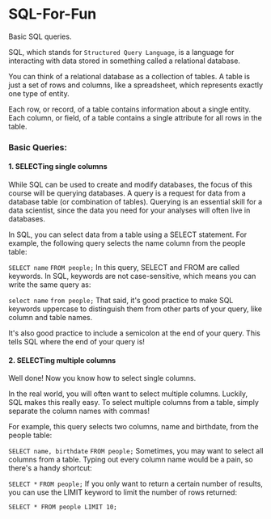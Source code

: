 # SQL-For-Fun
Basic SQL queries.

SQL, which stands for `Structured Query Language`, is a language for interacting with data stored in something called a relational database.

You can think of a relational database as a collection of tables. A table is just a set of rows and columns, like a spreadsheet, which represents exactly one type of entity.

Each row, or record, of a table contains information about a single entity. Each column, or field, of a table contains a single attribute for all rows in the table.

### Basic Queries:
#### 1. SELECTing single columns


While SQL can be used to create and modify databases, the focus of this course will be querying databases. A query is a request for data from a database table (or combination of tables). Querying is an essential skill for a data scientist, since the data you need for your analyses will often live in databases.

In SQL, you can select data from a table using a SELECT statement. For example, the following query selects the name column from the people table:

`SELECT name`
`FROM people;`
In this query, SELECT and FROM are called keywords. In SQL, keywords are not case-sensitive, which means you can write the same query as:

`select name`
`from people;`
That said, it's good practice to make SQL keywords uppercase to distinguish them from other parts of your query, like column and table names.

It's also good practice to include a semicolon at the end of your query. This tells SQL where the end of your query is!

#### 2. SELECTing multiple columns
Well done! Now you know how to select single columns.

In the real world, you will often want to select multiple columns. Luckily, SQL makes this really easy. To select multiple columns from a table, simply separate the column names with commas!

For example, this query selects two columns, name and birthdate, from the people table:

`SELECT name, birthdate`
`FROM people;`
Sometimes, you may want to select all columns from a table. Typing out every column name would be a pain, so there's a handy shortcut:

`SELECT *`
`FROM people;`
If you only want to return a certain number of results, you can use the LIMIT keyword to limit the number of rows returned:

`SELECT *
FROM people
LIMIT 10;`


